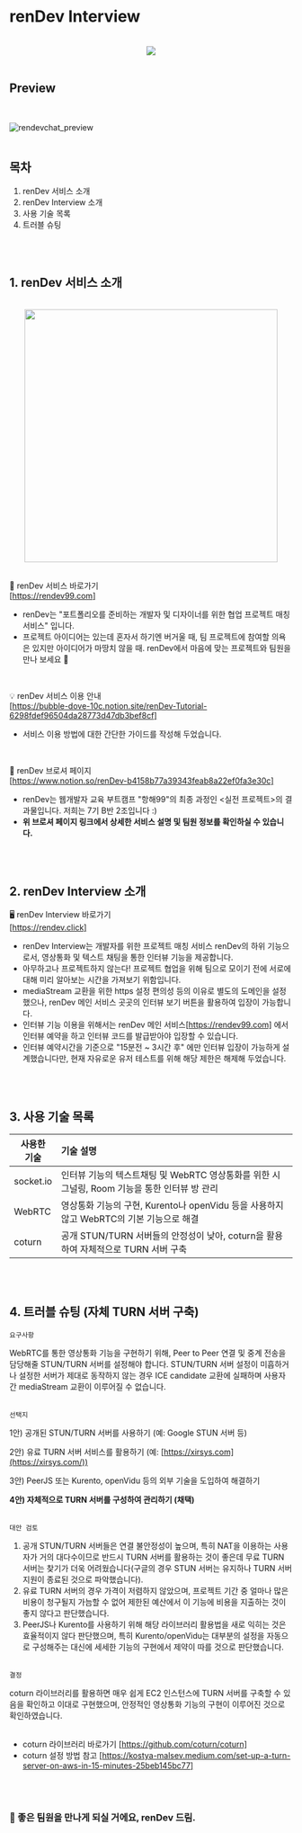 # renDev Interview 

<br>
<div align="center">
  <a href="https://rendev99.com"><img src="https://user-images.githubusercontent.com/99331753/182140980-c4ac7e64-bc80-4888-993e-4ad036c0b63c.png"/></a>
</div>
<br>



## Preview
<br>

![rendevchat_preview](https://user-images.githubusercontent.com/99331753/182060259-c2378b25-c00c-4fb5-a8f4-40c674f8741c.jpg)
<br><br>

## 목차 
1. renDev 서비스 소개
2. renDev Interview 소개
3. 사용 기술 목록
4. 트러블 슈팅

<br>
<br>

## 1. renDev 서비스 소개
<br>
<div align="center">
  <a href="https://rendev99.com"><img src="https://user-images.githubusercontent.com/99331753/182067451-f6ccd930-ec65-408e-9331-b507bd98ba33.jpg" width="450"/></a>
</div>
<br>

🚀 renDev 서비스 바로가기 <br> [https://rendev99.com] <br>
* renDev는 "포트폴리오를 준비하는 개발자 및 디자이너를 위한 협업 프로젝트 매칭 서비스" 입니다. 
* 프로젝트 아이디어는 있는데 혼자서 하기엔 버거울 때,
팀 프로젝트에 참여할 의욕은 있지만 아이디어가 마땅치 않을 때.
renDev에서 마음에 맞는 프로젝트와 팀원을 만나 보세요 🙂

<br>

💡 renDev 서비스 이용 안내 <br> [https://bubble-dove-10c.notion.site/renDev-Tutorial-6298fdef96504da28773d47db3bef8cf]
* 서비스 이용 방법에 대한 간단한 가이드를 작성해 두었습니다.

<br>

📄 renDev 브로셔 페이지 <br> [https://www.notion.so/renDev-b4158b77a39343feab8a22ef0fa3e30c] <br>

* renDev는 웹개발자 교육 부트캠프 "항해99"의 최종 과정인 <실전 프로젝트>의 결과물입니다. 저희는 7기 B반 2조입니다 :)
* **위 브로셔 페이지 링크에서 상세한 서비스 설명 및 팀원 정보를 확인하실 수 있습니다.** 


<br>
<br>

## 2. renDev Interview 소개
🖥 renDev Interview 바로가기 <br> [https://rendev.click]
* renDev Interview는 개발자를 위한 프로젝트 매칭 서비스 renDev의 하위 기능으로서, 영상통화 및 텍스트 채팅을 통한 인터뷰 기능을 제공합니다.
* 아무하고나 프로젝트하지 않는다! 프로젝트 협업을 위해 팀으로 모이기 전에 서로에 대해 미리 알아보는 시간을 가져보기 위함입니다.
* mediaStream 교환을 위한 https 설정 편의성 등의 이유로 별도의 도메인을 설정했으나, renDev 메인 서비스 곳곳의 인터뷰 보기 버튼을 활용하여 입장이 가능합니다.
* 인터뷰 기능 이용을 위해서는 renDev 메인 서비스[https://rendev99.com] 에서 인터뷰 예약을 하고 인터뷰 코드를 발급받아야 입장할 수 있습니다. 
* 인터뷰 예약시간을 기준으로 "15분전 ~ 3시간 후" 에만 인터뷰 입장이 가능하게 설계했습니다만, 현재 자유로운 유저 테스트를 위해 해당 제한은 해제해 두었습니다.

<br>
<br>


## 3. 사용 기술 목록

| 사용한<br> 기술 | 기술 설명 |
|----------|:-------------|
| socket.io |  인터뷰 기능의 텍스트채팅 및 WebRTC 영상통화를 위한 시그널링, Room 기능을 통한 인터뷰 방 관리 |
| WebRTC | 영상통화 기능의 구현, Kurento나 openVidu 등을 사용하지 않고 WebRTC의 기본 기능으로 해결 |
| coturn | 공개 STUN/TURN 서버들의 안정성이 낮아, coturn을 활용하여 자체적으로 TURN 서버 구축 | 

<br>
<br>

## 4. 트러블 슈팅 (자체 TURN 서버 구축)
`요구사항`

WebRTC를 통한 영상통화 기능을 구현하기 위해, Peer to Peer 연결 및 중계 전송을 담당해줄 STUN/TURN 서버를 설정해야 합니다. STUN/TURN 서버 설정이 미흡하거나 설정한 서버가 제대로 동작하지 않는 경우 ICE candidate 교환에 실패하며 사용자간 mediaStream 교환이 이루어질 수 없습니다.
<br><br>

`선택지`

1안) 공개된 STUN/TURN 서버를 사용하기 (예: Google STUN 서버 등)

2안) 유료 TURN 서버 서비스를 활용하기 (예: [https://xirsys.com](https://xirsys.com/))

3안) PeerJS 또는 Kurento, openVidu 등의 외부 기술을 도입하여 해결하기

**4안) 자체적으로 TURN 서버를 구성하여 관리하기 (채택)** 
<br><br>

`대안 검토`

1. 공개 STUN/TURN 서버들은 연결 불안정성이 높으며, 특히 NAT을 이용하는 사용자가 거의 대다수이므로 반드시 TURN 서버를 활용하는 것이 좋은데 무료 TURN 서버는 찾기가 더욱 어려웠습니다(구글의 경우 STUN 서버는 유지하나 TURN 서버 지원이 종료된 것으로 파악했습니다). 
2. 유료 TURN 서버의 경우 가격이 저렴하지 않았으며, 프로젝트 기간 중 얼마나 많은 비용이 청구될지 가늠할 수 없어 제한된 예산에서 이 기능에 비용을 지출하는 것이 좋지 않다고 판단했습니다.
3. PeerJS나 Kurento를 사용하기 위해 해당 라이브러리 활용법을 새로 익히는 것은 효율적이지 않다 판단했으며, 특히 Kurento/openVidu는 대부분의 설정을 자동으로 구성해주는 대신에 세세한 기능의 구현에서 제약이 따를 것으로 판단했습니다. 
<br><br>

`결정`

coturn 라이브러리를 활용하면 매우 쉽게 EC2 인스턴스에 TURN 서버를 구축할 수 있음을 확인하고 이대로 구현했으며, 안정적인 영상통화 기능의 구현이 이루어진 것으로 확인하였습니다.
<br>
<br>

* coturn 라이브러리 바로가기 [https://github.com/coturn/coturn] 
* coturn 설정 방법 참고 [https://kostya-malsev.medium.com/set-up-a-turn-server-on-aws-in-15-minutes-25beb145bc77]

<br>
<br>

### 🎁 좋은 팀원을 만나게 되실 거에요, renDev 드림.
